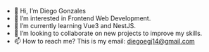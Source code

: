 - 👋 Hi, I’m Diego Gonzales
- 👀 I’m interested in Frontend Web Development.
- 🌱 I’m currently learning Vue3 and NestJS.
- 💞️ I’m looking to collaborate on new projects to improve my skills.
- 📫 How to reach me? This is my email: diegoegj14@gmail.com

<!---
diego-gonzales/diego-gonzales is a ✨ special ✨ repository because its `README.md` (this file) appears on your GitHub profile.
You can click the Preview link to take a look at your changes.
--->
